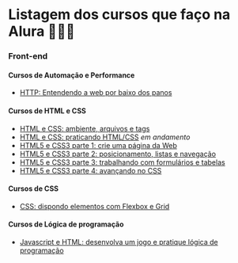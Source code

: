 ﻿# Listagem dos cursos que faço na Alura 👩‍💻🚀

### Front-end

#### Cursos de Automação e Performance
- [HTTP: Entendendo a web por baixo dos panos](https://github.com/LarissaAbreu/cursos-alura/tree/main/HTTP:%20Entendendo%20a%20web%20por%20baixo%20dos%20panos)

#### Cursos de HTML e CSS
- [HTML e CSS: ambiente, arquivos e tags](https://github.com/LarissaAbreu/cursos-alura/tree/main/HTML%20e%20CSS:%20ambiente%2C%20arquivos%20e%20tags)
- [HTML e CSS: praticando HTML/CSS](https://github.com/LarissaAbreu/cursos-alura/tree/main/HTML%20e%20CSS:%20praticando%20HTML%20-%20CSS) *em andamento*
- [HTML5 e CSS3 parte 1: crie uma página da Web](https://github.com/LarissaAbreu/cursos-alura/tree/main/HTML5%20e%20CSS3%20parte%201:%20A%20primeira%20p%C3%A1gina%20da%20Web)
- [HTML5 e CSS3 parte 2: posicionamento, listas e navegação](https://github.com/LarissaAbreu/cursos-alura/tree/main/HTML5%20e%20CSS3%20parte%202:%20Posicionamento%2C%20listas%20e%20navega%C3%A7%C3%A3o)
- [HTML5 e CSS3 parte 3: trabalhando com formulários e tabelas](https://github.com/LarissaAbreu/cursos-alura/tree/main/HTML5%20e%20CSS3%20parte%203:%20Trabalhando%20com%20formul%C3%A1rios%20e%20tabelas)
- [HTML5 e CSS3 parte 4: avançando no CSS](https://github.com/LarissaAbreu/cursos-alura/tree/main/HTML5%20e%20CSS3%20parte%204:%20avan%C3%A7ando%20no%20CSS)

#### Cursos de CSS
- [CSS: dispondo elementos com Flexbox e Grid](https://github.com/LarissaAbreu/cursos-alura/tree/main/CSS:%20dispondo%20elementos%20com%20Flexbox%20e%20Grid)

#### Cursos de Lógica de programação
- [Javascript e HTML: desenvolva um jogo e pratique lógica de programação](https://github.com/LarissaAbreu/cursos-alura/tree/main/Javascript%20e%20HTML:%20desenvolva%20um%20jogo%20e%20pratique%20l%C3%B3gica%20de%20programa%C3%A7%C3%A3o)
